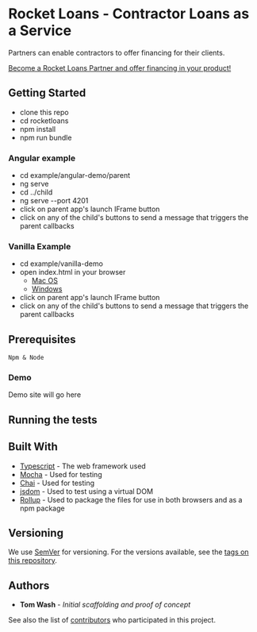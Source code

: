 # Rocket Loans - Contractor Loans as a Service

Partners can enable contractors to offer financing for their clients.

[Become a Rocket Loans Partner and offer financing in your product!](https://rocketloans.com/developers)

## Getting Started

- clone this repo
- cd rocketloans
- npm install
- npm run bundle

### Angular example

- cd example/angular-demo/parent
- ng serve
- cd ../child
- ng serve --port 4201
- click on parent app's launch IFrame button
- click on any of the child's buttons to send a message that triggers the parent callbacks

### Vanilla Example

- cd example/vanilla-demo
- open index.html in your browser
  - [Mac OS](https://superuser.com/questions/350309/how-can-i-open-a-url-in-google-chrome-from-the-terminal-in-os-x)
  - [Windows](https://superuser.com/questions/246825/open-file-from-the-command-line-on-windows)
- click on parent app's launch IFrame button
- click on any of the child's buttons to send a message that triggers the parent callbacks

## Prerequisites

```
Npm & Node
```

### Demo

Demo site will go here

## Running the tests

## Built With

* [Typescript](https://www.typescriptlang.org/) - The web framework used
* [Mocha](https://mochajs.org/) - Used for testing
* [Chai](https://www.chaijs.com/) - Used for testing
* [jsdom](https://github.com/jsdom/jsdom) - Used to test using a virtual DOM
* [Rollup](https://github.com/rollup/rollup) - Used to package the files for use in both browsers and as a npm package

## Versioning

We use [SemVer](http://semver.org/) for versioning. For the versions available, see the [tags on this repository](https://github.com/qloan/rocketloans/tags). 

## Authors

* **Tom Wash** - *Initial scaffolding and proof of concept*

See also the list of [contributors](https://github.com/qloan/rocketloans/contributors) who participated in this project.
